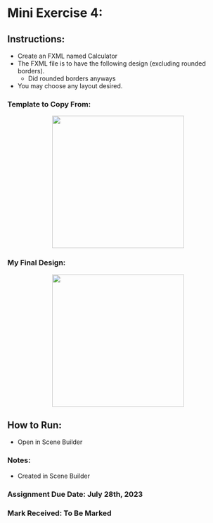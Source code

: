 # Mini Exercise 4: 

## Instructions: 
- Create an FXML named Calculator 
- The FXML file is to have the following design (excluding rounded borders).
  - Did rounded borders anyways
- You may choose any layout desired. 

### Template to Copy From:
<p align="center">
<img width="300" src="https://github.com/matthewantonis-georgiancollege/Java_COMP1008/assets/122380719/61832310-4906-4695-a42d-20c4cbc70b53">
<p/>

### My Final Design:
<p align="center">
<img width="300" src="https://github.com/matthewantonis-georgiancollege/Java_COMP1008/assets/122380719/c55487eb-cff4-4d76-b8a4-d4492555d2c0">
<p/>

## How to Run:
- Open in Scene Builder

### Notes: 
- Created in Scene Builder

### Assignment Due Date: July 28th, 2023
### Mark Received: To Be Marked
